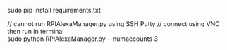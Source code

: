 sudo pip install requirements.txt

// cannot run RPIAlexaManager.py using SSH Putty
// connect using VNC then run in terminal  
sudo python RPIAlexaManager.py --numaccounts 3


